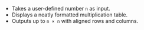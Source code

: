 - Takes a user-defined number `n` as input.
- Displays a neatly formatted multiplication table.
- Outputs up to `n × n` with aligned rows and columns.
